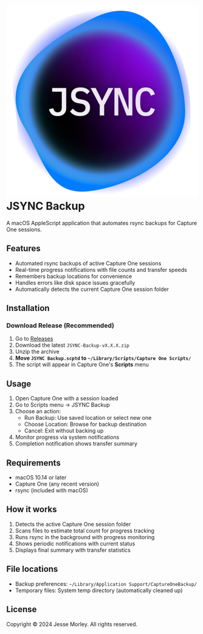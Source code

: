 # ![JSYNC Logo](images/jsync_512.png) JSYNC Backup

A macOS AppleScript application that automates rsync backups for Capture One sessions.

## Features

- Automated rsync backups of active Capture One sessions
- Real-time progress notifications with file counts and transfer speeds
- Remembers backup locations for convenience
- Handles errors like disk space issues gracefully
- Automatically detects the current Capture One session folder

## Installation

### Download Release (Recommended)
1. Go to [Releases](https://github.com/jessemorley/jsync/releases)
2. Download the latest `JSYNC-Backup-vX.X.X.zip`
3. Unzip the archive
4. **Move `JSYNC Backup.scptd` to `~/Library/Scripts/Capture One Scripts/`**
5. The script will appear in Capture One's **Scripts** menu

## Usage

1. Open Capture One with a session loaded
2. Go to Scripts menu → JSYNC Backup
3. Choose an action:
   - Run Backup: Use saved location or select new one
   - Choose Location: Browse for backup destination
   - Cancel: Exit without backing up
4. Monitor progress via system notifications
5. Completion notification shows transfer summary

## Requirements

- macOS 10.14 or later
- Capture One (any recent version)
- rsync (included with macOS)

## How it works

1. Detects the active Capture One session folder
2. Scans files to estimate total count for progress tracking
3. Runs rsync in the background with progress monitoring
4. Shows periodic notifications with current status
5. Displays final summary with transfer statistics

## File locations

- Backup preferences: `~/Library/Application Support/CaptureOneBackup/`
- Temporary files: System temp directory (automatically cleaned up)

## License

Copyright © 2024 Jesse Morley. All rights reserved.